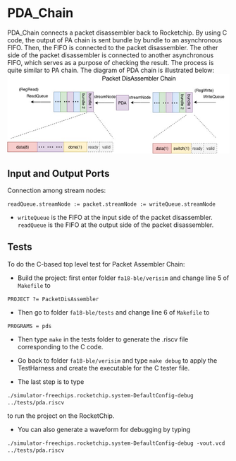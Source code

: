 ﻿# PDA_Chain
 PDA_Chain connects a packet disassembler back to Rocketchip. By using C code, the output of PA chain is sent bundle by bundle to an asynchronous FIFO. Then, the FIFO is connected to the packet disassembler. The other side of the packet disassembler is connected to another asynchronous FIFO, which serves as a purpose of checking the result. The process is quite similar to PA chain. The diagram of PDA chain is illustrated below:
 ![blockDiagram](image/pda_chain.jpg)
 
 ## Input and Output Ports
Connection among stream nodes:
```
readQueue.streamNode := packet.streamNode := writeQueue.streamNode
```
* `writeQueue` is the FIFO at the input side of the packet disassembler. `readQueue` is the FIFO at the output side of the packet disassembler. 

## Tests
To do the C-based top level test for Packet Assembler Chain:
* Build the project: first enter folder `fa18-ble/verisim` and change line 5 of ``Makefile`` to 
```
PROJECT ?= PacketDisAssembler
```
* Then go to folder `fa18-ble/tests` and change line 6 of ``Makefile`` to 
```
PROGRAMS = pds
```
* Then type `make` in the tests folder to generate the .riscv file corresponding to the C code.

* Go back to folder `fa18-ble/verisim` and type `make debug` to apply the TestHarness and create the executable for the C tester file.
* The last step is to type 
```
./simulator-freechips.rocketchip.system-DefaultConfig-debug ../tests/pda.riscv
```
to run the project on the RocketChip.
* You can also generate a waveform for debugging by typing 
```
./simulator-freechips.rocketchip.system-DefaultConfig-debug -vout.vcd ../tests/pda.riscv
```
